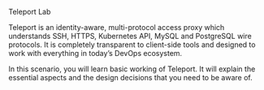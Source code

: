 Teleport Lab

Teleport is an identity-aware, multi-protocol access proxy which understands SSH, HTTPS, Kubernetes API, MySQL and PostgreSQL wire protocols. It is completely transparent to client-side tools and designed to work with everything in today’s DevOps ecosystem.

In this scenario, you will learn basic working of Teleport. It will explain the essential aspects and the design decisions that you need to be aware of.